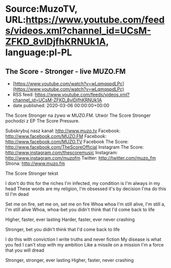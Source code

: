 # Source:MuzoTV, URL:https://www.youtube.com/feeds/videos.xml?channel_id=UCsM-ZFKD_8vlDjfhKRNUk1A, language:pl-PL

## The Score - Stronger - live MUZO.FM
 - [https://www.youtube.com/watch?v=wLqmqspdLPc](https://www.youtube.com/watch?v=wLqmqspdLPc)
 - RSS feed: https://www.youtube.com/feeds/videos.xml?channel_id=UCsM-ZFKD_8vlDjfhKRNUk1A
 - date published: 2020-03-06 00:00:00+00:00

The Score Stronger na żywo w MUZO.FM. Utwór The Score Stronger pochodzi z EP The Score Pressure.


Subskrybuj nasz kanał: http://www.muzo.tv
Facebook: http://www.facebook.com/MUZO.FM
Facebook: http://www.facebook.com/MUZO.TV
Facebook The Score: http://www.facebook.com/TheScoreOfficial
Instagram The Score: http://www.instagram.com/thescoremusic
Instagram: http://www.instagram.com/muzofm
Twitter: http://twitter.com/muzo_fm
Strona: http://www.muzo.fm


The Score Stronger tekst

I don't do this for the riches
I'm infected, my condition is I'm always in my head
These words are my religion,
I'm obsessed it's by decision
I'ma do this til I'm dead

Set me on fire, set me on, set me on fire
Whoa whoa
I'm still alive, I'm still a, I'm still alive
Whoa, whoa-bet you didn't think that I'd come back to life

Higher, faster, ever lasting
Harder, faster, ever never crashing

Stronger, bet you didn't think that I'd come back to life

I do this with conviction
I write truths and never fiction
My disease is what you fed
I can't stop with my ambition
Like a missile on a mission
I'm a force that you will dread

Stronger, stronger, ever lasting
Higher, faster, never crashing

